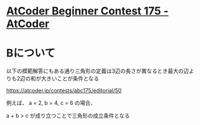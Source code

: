 # [AtCoder Beginner Contest 175 - AtCoder](https://atcoder.jp/contests/abc175)


# Bについて

以下の模範解答にもある通り三角形の定義は3辺の長さが異なるとき最大の辺よりも2辺の和が大きいことが条件となる

https://atcoder.jp/contests/abc175/editorial/50

例えば、 a = 2, b = 4, c = 6 の場合、  

a + b > c が成り立つことで三角形の成立条件となる
